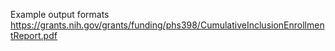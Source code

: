 Example output formats
https://grants.nih.gov/grants/funding/phs398/CumulativeInclusionEnrollmentReport.pdf
